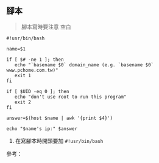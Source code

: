 ## 腳本
>腳本寫時要注意 空白

```shell
#!usr/bin/bash

name=$1

if [ $# -ne 1 ]; then
   echo "`basename $0` domain_name (e.g. `basename $0` www.pchome.com.tw)"
   exit 1
fi

if [ $UID -eq 0 ]; then
   echo "don't use root to run this program"
   exit 2
fi

answer=$(host $name | awk '{print $4}')

echo "$name's ip:" $answer
```
1. 在寫腳本時開頭要加 `#!usr/bin/bash` 

參考：